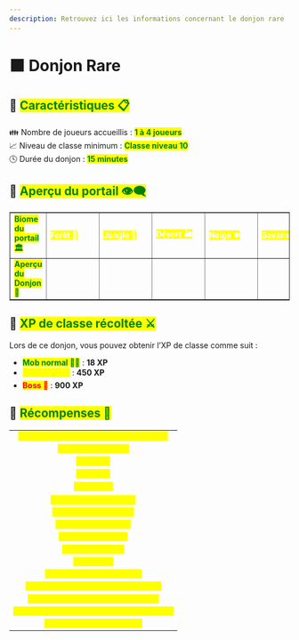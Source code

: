 ```yaml
---
description: Retrouvez ici les informations concernant le donjon rare
---
```


# 🟧 Donjon Rare

## 💠 <mark style="color:green;"> Caractéristiques 📋</mark>

👪 Nombre de joueurs accueillis : <mark style="color:green;">**1 à 4 joueurs**</mark>  
📈 Niveau de classe minimum : <mark style="color:green;">**Classe niveau 10**</mark>  
🕓 Durée du donjon : <mark style="color:green;">**15 minutes**</mark>  

## 💠 <mark style="color:green;"> Aperçu du portail 👁‍🗨</mark>

<table border="1" cellspacing="0" cellpadding="6">
  <tr>
    <td><mark style="color:green;"><strong>Biome du portail 🏛</strong></mark></td>
    <td><mark style="color:white;"><strong>Forêt 🌳</strong></mark></td>
    <td><mark style="color:white;"><strong>Jungle 🦜</strong></mark></td>
    <td><mark style="color:white;"><strong>Désert 🏜</strong></mark></td>
    <td><mark style="color:white;"><strong>Neige ❄</strong></mark></td>
    <td><mark style="color:white;"><strong>Savane 🦏</strong></mark></td>
    <td><mark style="color:white;"><strong>Marais 🐸</strong></mark></td>
    <td><mark style="color:white;"><strong>Messa 🌵</strong></mark></td>
    <td><mark style="color:white;"><strong>Nether 🔥</strong></mark></td>
  </tr>
  <tr>
    <td><mark style="color:green;"><strong>Aperçu du Donjon 📸</strong></mark></td>
    <td><figure><img src="../../.gitbook/assets/Les_Donjons/Portail/Rare/Foret.png" alt=""></figure></td>
    <td><figure><img src="../../.gitbook/assets/Les_Donjons/Portail/Rare/Jungle.png" alt=""></figure></td>
    <td><figure><img src="../../.gitbook/assets/Les_Donjons/Portail/Rare/Desert.png" alt=""></figure></td>
    <td><figure><img src="../../.gitbook/assets/Les_Donjons/Portail/Rare/Neige.png" alt=""></figure></td>
    <td><figure><img src="../../.gitbook/assets/Les_Donjons/Portail/Rare/Savane.png" alt=""></figure></td>
    <td><figure><img src="../../.gitbook/assets/Les_Donjons/Portail/Rare/Marais.png" alt=""></figure></td>
    <td><figure><img src="../../.gitbook/assets/Les_Donjons/Portail/Rare/Messa.png" alt=""></figure></td>
    <td><figure><img src="../../.gitbook/assets/Les_Donjons/Portail/Rare/Nether.png" alt=""></figure></td>
  </tr>
</table>

## 💠 <mark style="color:green;"> XP de classe récoltée ⚔</mark>

Lors de ce donjon, vous pouvez obtenir l’XP de classe comme suit :  

* <mark style="color:green;"><strong>Mob normal 🧟‍♂️</strong></mark> : **18 XP**  
* <mark style="color:yellow;"><strong>Mini-boss 👽</strong></mark> : **450 XP**  
* <mark style="color:red;"><strong>Boss 🐉</strong></mark> : **900 XP**

## 💠 <mark style="color:green;">Récompenses 🎁</mark>

|                                                                                         |
|:---------------------------------------------------------------------------------------:|
| <mark style="color:yellow;"><strong>2 Cartes Aléatoire de Classe Commune</strong></mark> |
| <mark style="color:yellow;"><strong>Parchemin Avancé</strong></mark>                    |
| <mark style="color:yellow;"><strong>20 000 💲</strong></mark>                            |
| <mark style="color:yellow;"><strong>50 000 💲</strong></mark>                            |
| <mark style="color:yellow;"><strong>100 000 💲</strong></mark>                           |
| <mark style="color:yellow;"><strong>Cristal de Donjon Rare</strong></mark>              |
| <mark style="color:yellow;"><strong>2 Bonbons à l’Orange</strong></mark>                |
| <mark style="color:yellow;"><strong>Plume de Fly 30min</strong></mark>                  |
| <mark style="color:yellow;"><strong>Plume de Phoenix</strong></mark>                    |
| <mark style="color:yellow;"><strong>Arme Commune</strong></mark>                         |
| <mark style="color:yellow;"><strong>Arme Rare</strong></mark>                           |
| <mark style="color:yellow;"><strong>Socle du Kabuto (Musée)</strong></mark>                   |
| <mark style="color:yellow;"><strong>Jambière Droite du Kabuto (Musée)</strong></mark>         |
| <mark style="color:yellow;"><strong>Épaulière Droit du Kabuto (Musée)</strong></mark>         |
| <mark style="color:yellow;"><strong>Bébé Droit de la Louve Capitoline (Musée)</strong></mark> |
| <mark style="color:yellow;"><strong>Louve Capitoline (Musée)</strong></mark>                  |


